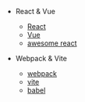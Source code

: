 - React & Vue
  - [React](react/react01-fiber.md)
  - [Vue](vue/vue01-proxy.md)
  - [awesome react](react/react06-github合集.md)

- Webpack & Vite
  - [webpack](webpack&vite/01-webpack01-配置篇.md)
  - [vite](webpack&vite/02-vite.md)
  - [babel](webpack&vite/05-babel.md)

<!-- - 读书笔记
  - [浪潮之巅](books/浪潮之巅.md)
  - [数学之美](books/数学之美.md)
  - [知行](books/知行.md)
  - [算法第四版](books/算法第四版.md) -->